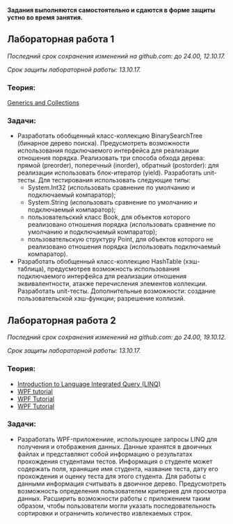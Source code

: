 

**Задания выполняются самостоятельно и сдаются в форме защиты устно во время занятия.**

## Лабораторная работа 1 

*Последний срок сохранения изменений на github.com: до 24.00, 12.10.17.*

*Срок защиты лабораторной работы: 13.10.17.*

### Теория:  
[Generics and Collections](https://github.com/EPM-RD-NETLAB/.NET-Framework-modules/tree/master/M10.%20Generics%20and%20Collections)

### Задачи: 
- Разработать обобщенный класс-коллекцию BinarySearchTree (бинарное дерево поиска). Предусмотреть возможности использования подключаемого интерфейса для реализации отношения порядка. Реализовать три способа обхода дерева: прямой (preorder), поперечный (inorder), обратный (postorder): для реализации использовать блок-итератор (yield). Разработать unit-тесты. Для тестирования использовать следующие типы:
  - System.Int32 (использовать сравнение по умолчанию и подключаемый компаратор);
  - System.String (использовать сравнение по умолчанию и подключаемый компаратор);
  - пользовательский класс Book, для объектов которого реализовано отношения порядка (использовать сравнение по умолчанию и подключаемый компаратор);
  - пользовательскую структуру Point, для объектов которого не реализовано отношения порядка (использовать подключаемый компаратор).
- Разработать обобщенный класс-коллекцию  HashTable (хэш-таблица), предусмотрев возможность использования подключаемого интерфейса для реализации отношения эквивалентности, атакже перечисления элементов коллекции. Разработать unit-тесты. Дополнительные возможности: создание пользовательской хэш-функции; разрешение коллизий.

## Лабораторная работа 2

*Последний срок сохранения изменений на github.com: до 24.00, 19.10.12.*

*Срок защиты лабораторной работы: 13.10.17.*

### Теория:  
- [Introduction to Language Integrated Query (LINQ)](https://github.com/EPM-RD-NETLAB/.NET-Framework-modules/tree/master/M11.%20Introduction%20to%20Language%20Integrated%20Query%20(LINQ))
- [WPF tutorial](http://www.wpf-tutorial.com/)
- [WPF Tutorial](https://www.wpftutorial.net/)
- [WPF Tutorial](https://www.tutorialspoint.com/wpf/)

### Задачи: 
- Разработать WPF-приложениие, использующее запросы LINQ для получения и отображения данных. Данные хранятся в двоичных файлах и представляют собой информацию о результатах прохождения студентами тестов. Информация о студенте может содержать поля, хранящие имя студента, название теста, дату его прохождения и оценку теста для этого студента. Для работы с данными информация считывать в двоичное дерево. Предусмотреть возможность определения пользователем критериев для просмотра данных. Расширить возможности работы с приложением таким образом, чтобы пользователи могли указать последовательность сортировки и ограничить количество извлекаемых строк.
